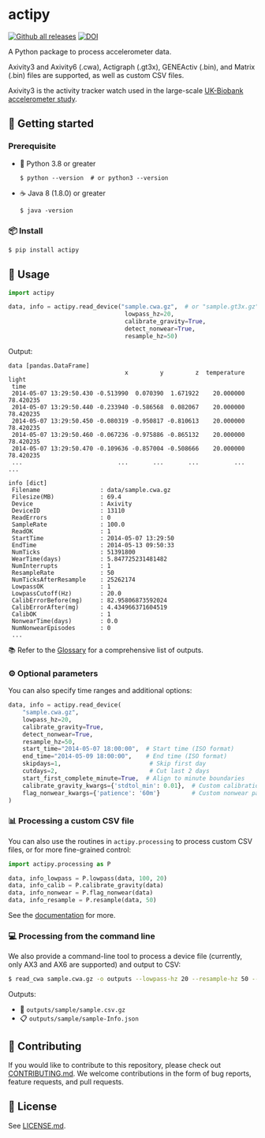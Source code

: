 # actipy

[![Github all releases](https://img.shields.io/github/release/OxWearables/actipy.svg)](https://github.com/OxWearables/actipy/releases/)
[![DOI](https://zenodo.org/badge/DOI/10.5281/zenodo.14514488.svg)](https://doi.org/10.5281/zenodo.14514488)

A Python package to process accelerometer data.

Axivity3 and Axivity6 (.cwa), Actigraph (.gt3x), GENEActiv (.bin), and Matrix (.bin) files are supported,
as well as custom CSV files.

Axivity3 is the activity tracker watch used in the large-scale
[UK-Biobank accelerometer study](https://journals.plos.org/plosone/article?id=10.1371/journal.pone.0169649).

## 🚀 Getting started

### Prerequisite

- 🐍 Python 3.8 or greater
    ```console
    $ python --version  # or python3 --version
    ```

- ☕ Java 8 (1.8.0) or greater
    ```console
    $ java -version
    ```

### 📦 Install

```bash
$ pip install actipy
```

<!-- With Conda:
```bash
$ conda install -c oxwear actipy
``` -->

## 📖 Usage

```python
import actipy

data, info = actipy.read_device("sample.cwa.gz",  # or "sample.gt3x.gz" or "sample.bin.gz"
                                 lowpass_hz=20,
                                 calibrate_gravity=True,
                                 detect_nonwear=True,
                                 resample_hz=50)
```

Output:
```console
data [pandas.DataFrame]
                                 x         y         z  temperature      light
 time
 2014-05-07 13:29:50.430 -0.513990  0.070390  1.671922    20.000000  78.420235
 2014-05-07 13:29:50.440 -0.233940 -0.586568  0.082067    20.000000  78.420235
 2014-05-07 13:29:50.450 -0.080319 -0.950817 -0.810613    20.000000  78.420235
 2014-05-07 13:29:50.460 -0.067236 -0.975886 -0.865132    20.000000  78.420235
 2014-05-07 13:29:50.470 -0.109636 -0.857004 -0.508666    20.000000  78.420235
 ...                           ...       ...       ...          ...        ...

info [dict]
 Filename                 : data/sample.cwa.gz
 Filesize(MB)             : 69.4
 Device                   : Axivity
 DeviceID                 : 13110
 ReadErrors               : 0
 SampleRate               : 100.0
 ReadOK                   : 1
 StartTime                : 2014-05-07 13:29:50
 EndTime                  : 2014-05-13 09:50:33
 NumTicks                 : 51391800
 WearTime(days)           : 5.847725231481482
 NumInterrupts            : 1
 ResampleRate             : 50
 NumTicksAfterResample    : 25262174
 LowpassOK                : 1
 LowpassCutoff(Hz)        : 20.0
 CalibErrorBefore(mg)     : 82.95806873592024
 CalibErrorAfter(mg)      : 4.434966371604519
 CalibOK                  : 1
 NonwearTime(days)        : 0.0
 NumNonwearEpisodes       : 0
 ...

```
📚 Refer to the [Glossary](GLOSSARY.md) for a comprehensive list of outputs.

### ⚙️ Optional parameters

You can also specify time ranges and additional options:

```python
data, info = actipy.read_device(
    "sample.cwa.gz",
    lowpass_hz=20,
    calibrate_gravity=True,
    detect_nonwear=True,
    resample_hz=50,
    start_time="2014-05-07 18:00:00",  # Start time (ISO format)
    end_time="2014-05-09 18:00:00",    # End time (ISO format)
    skipdays=1,                         # Skip first day
    cutdays=2,                          # Cut last 2 days
    start_first_complete_minute=True,  # Align to minute boundaries
    calibrate_gravity_kwargs={'stdtol_min': 0.01},  # Custom calibration params
    flag_nonwear_kwargs={'patience': '60m'}         # Custom nonwear params
)
```

### 📊 Processing a custom CSV file
You can also use the routines in `actipy.processing` to process custom CSV files, or for more fine-grained control:

```python
import actipy.processing as P

data, info_lowpass = P.lowpass(data, 100, 20)
data, info_calib = P.calibrate_gravity(data)
data, info_nonwear = P.flag_nonwear(data)
data, info_resample = P.resample(data, 50)
```

See the [documentation](https://actipy.readthedocs.io/en/latest/) for more.

### 💻 Processing from the command line
We also provide a command-line tool to process a device file (currently, only AX3 and AX6 are supported) and output to CSV:
```bash
$ read_cwa sample.cwa.gz -o outputs --lowpass-hz 20 --resample-hz 50 --calibrate-gravity --detect-nonwear
```

Outputs:
  - 📄 `outputs/sample/sample.csv.gz`
  - 📋 `outputs/sample/sample-Info.json`


## 🤝 Contributing
If you would like to contribute to this repository, please check out [CONTRIBUTING.md](https://github.com/OxWearables/actipy/blob/main/CONTRIBUTING.md).
We welcome contributions in the form of bug reports, feature requests, and pull requests. 

## 📜 License
See [LICENSE.md](LICENSE.md).
